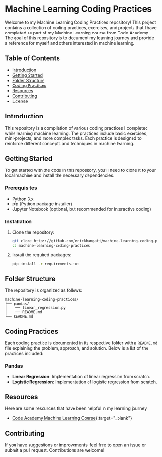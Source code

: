 # Machine Learning Coding Practices

Welcome to my Machine Learning Coding Practices repository! This project contains a collection of coding practices, exercises, and projects that I have completed as part of my Machine Learning course from Code Academy. The goal of this repository is to document my learning journey and provide a reference for myself and others interested in machine learning.

## Table of Contents

- [Introduction](#introduction)
- [Getting Started](#getting-started)
- [Folder Structure](#folder-structure)
- [Coding Practices](#coding-practices)
- [Resources](#resources)
- [Contributing](#contributing)
- [License](#license)

## Introduction

This repository is a compilation of various coding practices I completed while learning machine learning. The practices include basic exercises, mini-projects, and more complex tasks. Each practice is designed to reinforce different concepts and techniques in machine learning.

## Getting Started

To get started with the code in this repository, you'll need to clone it to your local machine and install the necessary dependencies.

### Prerequisites

- Python 3.x
- pip (Python package installer)
- Jupyter Notebook (optional, but recommended for interactive coding)

### Installation

1. Clone the repository:

   ```bash
   git clone https://github.com/erickhangati/machine-learning-coding-practices.git
   cd machine-learning-coding-practices
   
2. Install the required packages:

   ```bash
   pip install -r requirements.txt
   
## Folder Structure

The repository is organized as follows:

```
machine-learning-coding-practices/
├── pandas/
│   ├── linear_regression.py
│   └── README.md
└── README.md
```
## Coding Practices

Each coding practice is documented in its respective folder with a `README.md` file explaining the problem, approach, and solution. Below is a list of the practices included:

### Pandas

* **Linear Regression**: Implementation of linear regression from scratch.
* **Logistic Regression**: Implementation of logistic regression from scratch.



## Resources

Here are some resources that have been helpful in my learning journey:

* [Code Academy Machine Learning Course](https://www.codecademy.com/learn/paths/data-science){:target="_blank"}


## Contributing

If you have suggestions or improvements, feel free to open an issue or submit a pull request. Contributions are welcome!
